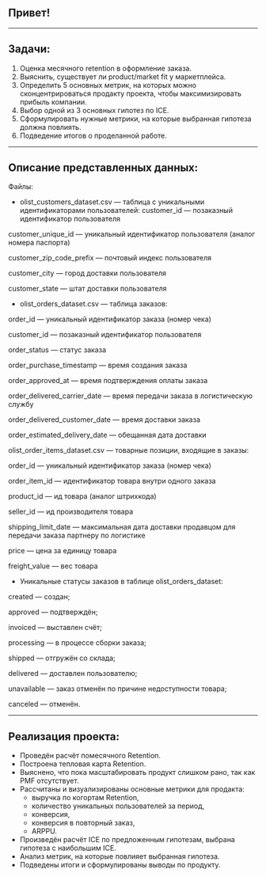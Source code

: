 ## **Привет!**

<hr>

## **Задачи**:
1. Оценка месячного retention в оформление заказа.
2. Выяснить, существует ли product/market fit у маркетплейса.
3. Определить 5 основных метрик, на которых можно сконцентрироваться продакту проекта, чтобы максимизировать прибыль компании.
4. Выбор одной из 3 основных гипотез по ICE.
5. Сформулировать нужные метрики, на которые выбранная гипотеза должна повлиять.
6. Подведение итогов о проделанной работе.

<hr>

## **Описание представленных данных**:
Файлы:

- olist_customers_dataset.csv — таблица с уникальными идентификаторами пользователей:
customer_id — позаказный идентификатор пользователя

customer_unique_id — уникальный идентификатор пользователя (аналог номера паспорта)

customer_zip_code_prefix — почтовый индекс пользователя

customer_city — город доставки пользователя

customer_state — штат доставки пользователя

- olist_orders_dataset.csv —  таблица заказов:

order_id — уникальный идентификатор заказа (номер чека)

customer_id — позаказный идентификатор пользователя

order_status — статус заказа

order_purchase_timestamp — время создания заказа

order_approved_at — время подтверждения оплаты заказа

order_delivered_carrier_date — время передачи заказа в логистическую службу

order_delivered_customer_date — время доставки заказа

order_estimated_delivery_date — обещанная дата доставки

olist_order_items_dataset.csv — товарные позиции, входящие в заказы:

order_id — уникальный идентификатор заказа (номер чека)

order_item_id — идентификатор товара внутри одного заказа

product_id — ид товара (аналог штрихкода)

seller_id — ид производителя товара

shipping_limit_date — максимальная дата доставки продавцом для передачи заказа партнеру по логистике

price — цена за единицу товара

freight_value — вес товара 

- Уникальные статусы заказов в таблице olist_orders_dataset:

created — создан;

approved — подтверждён;

invoiced — выставлен счёт;

processing — в процессе сборки заказа;

shipped — отгружён со склада;

delivered — доставлен пользователю;

unavailable — заказ отменён по причине недоступности товара;

canceled — отменён.

<hr>

## **Реализация проекта**:
* Проведён расчёт помесячного Retention. 
* Построена тепловая карта Retention.
* Выяснено, что пока масштабировать продукт слишком рано, так как PMF отсутствует.
* Рассчитаны и визуализированы основные метрики для продакта:
  - выручка по когортам Retention,
  - количество уникальных пользователей за период,
  - конверсия,
  - конверсия в повторный заказ,
  - ARPPU.
* Произведён расчёт ICE по предложенным гипотезам, выбрана гипотеза с наибольшим ICE.
* Анализ метрик, на которые повлияет выбранная гипотеза.
* Подведены итоги и сформулированы выводы по продукту.
